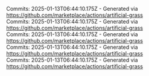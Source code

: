 Commits: 2025-01-13T06:44:10.175Z - Generated via https://github.com/marketplace/actions/artificial-grass
<br>
Commits: 2025-01-13T06:44:10.175Z - Generated via https://github.com/marketplace/actions/artificial-grass
<br>
Commits: 2025-01-13T06:44:10.175Z - Generated via https://github.com/marketplace/actions/artificial-grass
<br>
Commits: 2025-01-13T06:44:10.175Z - Generated via https://github.com/marketplace/actions/artificial-grass
<br>
Commits: 2025-01-13T06:44:10.175Z - Generated via https://github.com/marketplace/actions/artificial-grass
<br>
